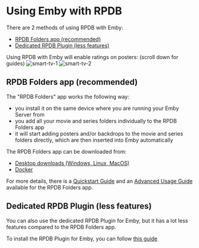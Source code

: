 # Using Emby with RPDB

There are 2 methods of using RPDB with Emby:
- [RPDB Folders app (recommended)](#rpdb-folders-app-recommended)
- [Dedicated RPDB Plugin (less features)](#dedicated-rpdb-plugin-less-features)

Using RPDB with Emby will enable ratings on posters: (scroll down for guides)
![smart-tv-1](https://github.com/jaruba/rpdb-help/assets/1777923/95684065-80e3-49d3-83ac-22e2c82f6c6c)
![smart-tv-2](https://github.com/jaruba/rpdb-help/assets/1777923/483fcfb5-de38-4fb7-8b4f-27595f2970f3)


## RPDB Folders app (recommended)

The "RPDB Folders" app works the following way:
- you install it on the same device where you are running your Emby Server from
- you add all your movie and series folders individually to the RPDB Folders app
- it will start adding posters and/or backdrops to the movie and series folders directly, which are then inserted into Emby automatically

The RPDB Folders app can be downloaded from:
- [Desktop downloads (Windows, Linux, MacOS)](https://github.com/RatingPosterDB/rpdb-folders/releases)
- [Docker](https://github.com/RatingPosterDB/rpdb-folders-docker/blob/main/README.md)

For more details, there is a [Quickstart Guide](https://github.com/RatingPosterDB/rpdb-folders/wiki/Quick-Start-Guide) and an [Advanced Usage Guide](https://github.com/RatingPosterDB/rpdb-folders/wiki/Advanced-Usage) available for the RPDB Folders app.

## Dedicated RPDB Plugin (less features)

You can also use the dedicated RPDB Plugin for Emby, but it has a lot less features compared to the RPDB Folders app.

To install the RPDB Plugin for Emby, you can follow [this guide](https://github.com/RatingPosterDB/RPDB-Emby-Plugin/blob/main/README.md)

